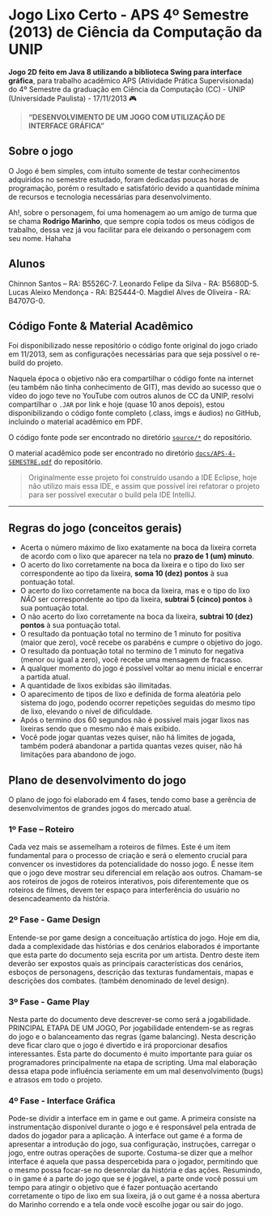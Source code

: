 # Jogo Lixo Certo - APS 4º Semestre (2013) de Ciência da Computação da UNIP

**Jogo 2D feito em Java 8 utilizando a biblioteca Swing para interface gráfica**, para trabalho acadêmico APS (Atividade Prática Supervisionada) do 4º Semestre da graduação em Ciência da Computação (CC) - UNIP (Universidade Paulista) - 17/11/2013 🎮

> **“DESENVOLVIMENTO DE UM JOGO COM UTILIZAÇÃO DE INTERFACE GRÁFICA”**

## Sobre o jogo

O Jogo é bem simples, com intuito somente de testar conhecimentos adquiridos no semestre estudado, foram dedicadas poucas horas de programação, porém o resultado e satisfatório devido a quantidade mínima de recursos e tecnologia necessárias para desenvolvimento.

Ah!, sobre o personagem, foi uma homenagem ao um amigo de turma que se chama **Rodrigo Marinho**, que sempre copia todos os meus códigos de trabalho, dessa vez já vou facilitar para ele deixando o personagem com seu nome. Hahaha

## Alunos

Chinnon Santos – RA: B5526C-7.
Leonardo Felipe da Silva - RA: B5680D-5.
Lucas Aleixo Mendonça - RA: B25444-0.
Magdiel Alves de Oliveira - RA: B4707G-0.

## Código Fonte & Material Acadêmico

Foi disponibilizado nesse repositório o código fonte original do jogo criado em 11/2013, sem as configurações necessárias para que seja possível o re-build do projeto.

Naquela época o objetivo não era compartilhar o código fonte na internet (eu também não tinha conhecimento de GIT), mas devido ao sucesso que o vídeo do jogo teve no YouTube com outros alunos de CC da UNIP, resolvi compartilhar o `.JAR` por link e hoje (quase 10 anos depois), estou disponibilizando o código fonte completo (.class, imgs e áudios) no GitHub, incluindo o material acadêmico em PDF.

O código fonte pode ser encontrado no diretório [`source/*`](/source/) do repositório.

O material acadêmico pode ser encontrado no diretório [`docs/APS-4-SEMESTRE.pdf`](/docs/APS-4-SEMESTRE.pdf) do repositório.

> Originalmente esse projeto foi construído usando a IDE Eclipse, hoje não utilizo mais essa IDE, e assim que possível irei refatorar o projeto para ser possível executar o build pela IDE IntelliJ.

---

## Regras do jogo (conceitos gerais)

- Acerta o número máximo de lixo exatamente na boca da lixeira correta de
acordo com o lixo que aparecer na tela no **prazo de 1 (um) minuto**.
- O acerto do lixo corretamente na boca da lixeira e o tipo do lixo ser
correspondente ao tipo da lixeira, **soma 10 (dez) pontos** à sua pontuação total.
- O acerto do lixo corretamente na boca da lixeira, mas e o tipo do lixo _NÃO_ ser
correspondente ao tipo da lixeira, **subtrai 5 (cinco) pontos** à sua pontuação
total.
- O não acerto do lixo corretamente na boca da lixeira, **subtrai 10 (dez) pontos** à sua pontuação total.
- O resultado da pontuação total no termino de 1 minuto for positiva (maior que zero), você recebe os parabéns e cumpre o objetivo do jogo.
- O resultado da pontuação total no termino de 1 minuto for negativa (menor ou
igual a zero), você recebe uma mensagem de fracasso.
- A qualquer momento do jogo é possível voltar ao menu inicial e encerrar a
partida atual.
- A quantidade de lixos exibidas são ilimitadas.
- O aparecimento de tipos de lixo e definida de forma aleatória pelo sistema do
jogo, podendo ocorrer repetições seguidas do mesmo tipo de lixo, elevando o
nível de dificuldade.
- Após o termino dos 60 segundos não é possível mais jogar lixos nas lixeiras
sendo que o mesmo não é mais exibido.
- Você pode jogar quantas vezes quiser, não há limites de jogada, também
poderá abandonar a partida quantas vezes quiser, não há limitações para
abandono de jogo.

## Plano de desenvolvimento do jogo

O plano de jogo foi elaborado em 4 fases, tendo como base a gerência de
desenvolvimentos de grandes jogos do mercado atual.

### 1º Fase – Roteiro

Cada vez mais se assemelham a roteiros de filmes. Este é um item
fundamental para o processo de criação e será o elemento crucial para
convencer os investidores da potencialidade do nosso jogo. É nesse item que o
jogo deve mostrar seu diferencial em relação aos outros. Chamam-se aos
roteiros de jogos de roteiros interativos, pois diferentemente que os roteiros de
filmes, devem ter espaço para interferência do usuário no desencadeamento da
história.

### 2º Fase - Game Design

Entende-se por game design a conceituação artística do jogo. Hoje em dia,
dada a complexidade das histórias e dos cenários elaborados é importante que
esta parte do documento seja escrita por um artista. Dentro deste item deverão
ser expostos quais as principais características dos cenários, esboços de
personagens, descrição das texturas fundamentais, mapas e descrições dos
combates. (também denominado de level design).

### 3º Fase - Game Play

Nesta parte do documento deve descrever-se como será a jogabilidade.
PRINCIPAL ETAPA DE UM JOGO, Por jogabilidade entendem-se as regras do
jogo e o balanceamento das regras (game balancing). Nesta descrição deve
ficar claro que o jogo é divertido e irá proporcionar desafios interessantes. Esta
parte do documento é muito importante para guiar os programadores
principalmente na etapa de scripting. Uma mal elaboração dessa etapa pode
influência seriamente em um mal desenvolvimento (bugs) e atrasos em todo o
projeto.

### 4º Fase - Interface Gráfica

Pode-se dividir a interface em in game e out game. A primeira consiste na
instrumentação disponível durante o jogo e é responsável pela entrada de
dados do jogador para a aplicação. A interface out game é a forma de
apresentar a introdução do jogo, sua configuração, instruções, carregar o jogo,
entre outras operações de suporte. Costuma-se dizer que a melhor interface é
aquela que passa despercebida para o jogador, permitindo que o mesmo possa
focar-se no desenrolar da história e das ações. Resumindo, o in game é a parte
do jogo que se é jogável, a parte onde você possui um tempo para atingir o
objetivo que é fazer pontuação acertando corretamente o tipo de lixo em sua
lixeira, já o out game é a nossa abertura do Marinho correndo e a tela onde
você escolhe jogar ou sair do jogo.
